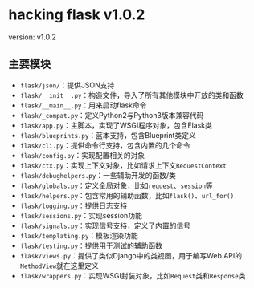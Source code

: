 # hacking flask v1.0.2

version: v1.0.2

## 主要模块

- `flask/json/`：提供JSON支持
- `flask/__init__.py`：构造文件，导入了所有其他模块中开放的类和函数
- `flask/__main__.py`：用来启动flask命令
- `flask/_compat.py`：定义Python2与Python3版本兼容代码
- `flask/app.py`：主脚本，实现了WSGI程序对象，包含Flask类
- `flask/blueprints.py`：蓝本支持，包含Blueprint类定义
- `flask/cli.py`：提供命令行支持，包含内置的几个命令
- `flask/config.py`：实现配置相关的对象
- `flask/ctx.py`：实现上下文对象，比如请求上下文`RequestContext`
- `flask/debughelpers.py`：一些辅助开发的函数/类
- `flask/globals.py`：定义全局对象，比如`request`、`session`等
- `flask/helpers.py`：包含常用的辅助函数，比如`flask()`、`url_for()`
- `flask/logging.py`：提供日志支持
- `flask/sessions.py`：实现session功能
- `flask/signals.py`：实现信号支持，定义了内置的信号
- `flask/templating.py`：模板渲染功能
- `flask/testing.py`：提供用于测试的辅助函数
- `flask/views.py`：提供了类似Django中的类视图，用于编写Web API的`MethodView`就在这里定义
- `flask/wrappers.py`：实现WSGI封装对象，比如`Request`类和`Response`类

